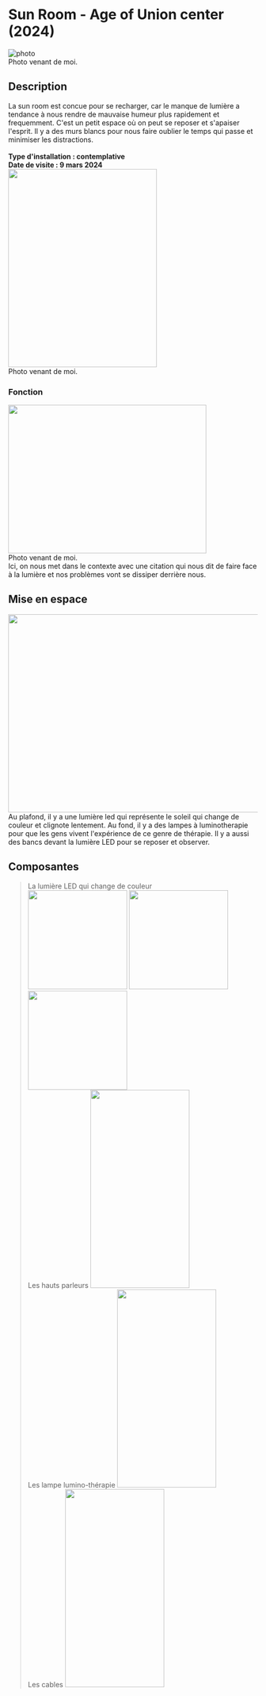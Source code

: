 # Sun Room - Age of Union center (2024)
![photo](media/lieu_expo_sun_room.jpg) <br>
Photo venant de moi.
## Description 
La sun room est concue pour se recharger, car le manque de lumière a tendance à nous rendre
de mauvaise humeur plus rapidement et frequemment. C'est un petit espace où on peut se reposer 
et s'apaiser l'esprit. Il y a des murs blancs pour nous faire oublier le temps qui passe et
minimiser les distractions. <br>
<br>
**Type d'installation : contemplative** <br>
**Date de visite : 9 mars 2024** <br>
<img src="media/vue_ensemble_salle.jpg" width="300" height="400"> <br>
Photo venant de moi.
### Fonction
<img src="media/fonction_citation.jpg" width="400" height="300"> <br>
Photo venant de moi. <br>
Ici, on nous met dans le contexte avec une citation qui nous dit de faire face à la lumière
et nos problèmes vont se dissiper derrière nous.
## Mise en espace
<img src="media/mise_expo_sun_room.jpg" width="550" height="400">
Au plafond, il y a une lumière led qui représente le soleil qui change de couleur et clignote 
lentement. Au fond, il y a des lampes à luminotherapie pour que les gens vivent l'expérience de 
ce genre de thérapie. Il y a aussi des bancs devant la lumière LED pour se reposer et observer.

## Composantes 
> La lumière LED qui change de couleur <br>
<img src="media/compo_lumiere_led_ronde.jpg" width="200" height="200">  <img src="media/variation_couleur_compo_lumiere_led.jpg" width="200" height="200">  <img src="media/variation_couleur_compo_lumiere_2.jpg" width="200" height="200"> <br>
> Les hauts parleurs
<img src="media/haut_parleur_mise_expo.jpg" width="200" height="400"><br>
> Les lampe lumino-thérapie
<img src="media/compo_luminotherapie.jpg" width="200" height="400"> <br>
> Les cables
<img src="media/mise_expo_cables.jpg" width="200" height="400"><br>
